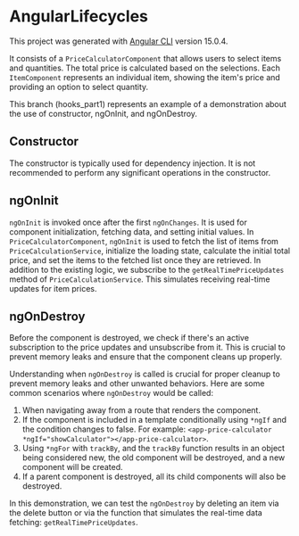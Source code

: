 # AngularLifecycles

This project was generated with [Angular CLI](https://github.com/angular/angular-cli) version 15.0.4.

It consists of a `PriceCalculatorComponent` that allows users to select items and quantities. The total price is calculated based on the selections. Each `ItemComponent` represents an individual item, showing the item's price and providing an option to select quantity.

This branch (hooks_part1) represents an example of a demonstration about the use of constructor, ngOnInit, and ngOnDestroy.

## Constructor

The constructor is typically used for dependency injection. It is not recommended to perform any significant operations in the constructor.

## ngOnInit

`ngOnInit` is invoked once after the first `ngOnChanges`. It is used for component initialization, fetching data, and setting initial values. In `PriceCalculatorComponent`, `ngOnInit` is used to fetch the list of items from `PriceCalculationService`, initialize the loading state, calculate the initial total price, and set the items to the fetched list once they are retrieved. In addition to the existing logic, we subscribe to the `getRealTimePriceUpdates` method of `PriceCalculationService`. This simulates receiving real-time updates for item prices.

## ngOnDestroy

Before the component is destroyed, we check if there's an active subscription to the price updates and unsubscribe from it. This is crucial to prevent memory leaks and ensure that the component cleans up properly.

Understanding when `ngOnDestroy` is called is crucial for proper cleanup to prevent memory leaks and other unwanted behaviors. Here are some common scenarios where `ngOnDestroy` would be called:

1. When navigating away from a route that renders the component.
2. If the component is included in a template conditionally using `*ngIf` and the condition changes to false. For example: `<app-price-calculator *ngIf="showCalculator"></app-price-calculator>`.
3. Using `*ngFor` with `trackBy`, and the `trackBy` function results in an object being considered new, the old component will be destroyed, and a new component will be created.
4. If a parent component is destroyed, all its child components will also be destroyed.

In this demonstration, we can test the `ngOnDestroy` by deleting an item via the delete button or via the function that simulates the real-time data fetching: `getRealTimePriceUpdates`.
